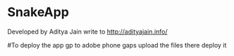 # SnakeApp
Developed by Aditya Jain write to http://adityajain.info/

#To deploy the app
gp to adobe phone gaps
upload the files there
deploy it
